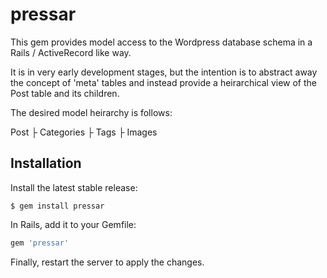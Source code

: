 # pressar

This gem provides model access to the Wordpress database schema in a Rails / ActiveRecord like way.

It is in very early development stages, but the intention is to abstract away the concept of 'meta' tables and instead provide a heirarchical view of the Post table and its children.  

The desired model heirarchy is follows:

Post
 ├ Categories
 ├ Tags
 ├ Images


## Installation

Install the latest stable release:

```
$ gem install pressar
```

In Rails, add it to your Gemfile:

```ruby
gem 'pressar'
```

Finally, restart the server to apply the changes.

